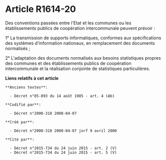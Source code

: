 # Article R1614-20

Des conventions passées entre l'Etat et les communes ou les établissements publics de coopération intercommunale peuvent
prévoir :

1° La transmission de supports informatiques, conformes aux spécifications des systèmes d'information nationaux, en
remplacement des documents normalisés ;

2° L'adaptation des documents normalisés aux besoins statistiques propres des communes et des établissements publics de
coopération intercommunale et la réalisation conjointe de statistiques particulières.

**Liens relatifs à cet article**

	**Anciens textes**:

	  - Décret n°85-893 du 14 août 1985 - art. 4 (Ab)

	**Codifié par**:

	  - Décret n°2000-318 2000-04-07

	**Créé par**:

	  - Décret n°2000-318 2000-04-07 jorf 9 avril 2000

	**Cité par**:

	  - Décret n°2015-734 du 24 juin 2015 - art. 2 (V)
	  - Décret n°2015-734 du 24 juin 2015 - art. 5 (V)
